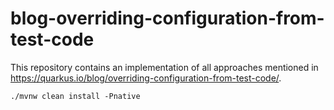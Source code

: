 # blog-overriding-configuration-from-test-code

This repository contains an implementation of all approaches mentioned in https://quarkus.io/blog/overriding-configuration-from-test-code/.

```shell script
./mvnw clean install -Pnative
```
